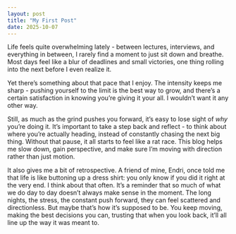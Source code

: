 ```yaml
---
layout: post
title: "My First Post"
date: 2025-10-07
---
```

Life feels quite overwhelming lately - between lectures, interviews, and everything in between, I rarely find a moment to just sit down and breathe. Most days feel like a blur of deadlines and small victories, one thing rolling into the next before I even realize it.  

Yet there’s something about that pace that I enjoy. The intensity keeps me sharp - pushing yourself to the limit is the best way to grow, and there’s a certain satisfaction in knowing you’re giving it your all. I wouldn’t want it any other way.  

Still, as much as the grind pushes you forward, it’s easy to lose sight of *why* you’re doing it. It’s important to take a step back and reflect - to think about where you’re actually heading, instead of constantly chasing the next big thing. Without that pause, it all starts to feel like a rat race. This blog helps me slow down, gain perspective, and make sure I’m moving with direction rather than just motion.  

It also gives me a bit of retrospective. A friend of mine, Endri, once told me that life is like buttoning up a dress shirt: you only know if you did it right at the very end. I think about that often. It’s a reminder that so much of what we do day to day doesn’t always make sense in the moment. The long nights, the stress, the constant push forward, they can feel scattered and directionless. But maybe that’s how it’s supposed to be. You keep moving, making the best decisions you can, trusting that when you look back, it’ll all line up the way it was meant to.

